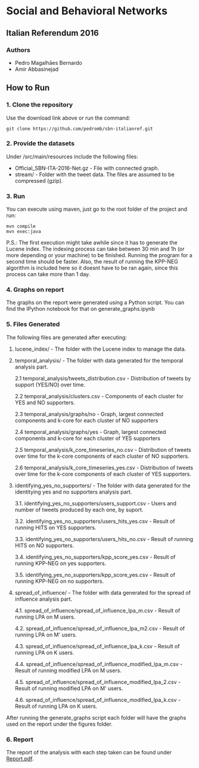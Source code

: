 # Social and Behavioral Networks

## Italian Referendum 2016

### Authors

- Pedro Magalhāes Bernardo
- Amir Abbasinejad

## How to Run

### 1. Clone the repository

Use the download link above or run the command:

```
git clone https://github.com/pedromb/sbn-italianref.git
```

### 2. Provide the datasets

Under /src/main/resources include the following files:

- Official_SBN-ITA-2016-Net.gz - File with connected graph.
- stream/ - Folder with the tweet data. The files are assumed to be compressed (gzip).

### 3. Run

You can execute using maven, just go to the root folder of the project and run:

```
mvn compile
mvn exec:java

```

P.S.: The first execution might take awhile since it has to generate the Lucene index. The indexing process can take between 30 min and 1h (or more depending or your machine) to be finished. Running the program for a second time should be faster. Also, the result of running the KPP-NEG algorithm is included here so it doesnt have to be ran again, since this process can take more than 1 day.

### 4. Graphs on report

The graphs on the report were generated using a Python script.
You can find the IPython notebook for that on generate_graphs.ipynb

### 5. Files Generated

The following files are generated after executing:

1. lucene_index/ - The folder with the Lucene index to manage the data.
2. temporal_analysis/ - The folder with data generated for the temporal analysis part.

    2.1 temporal_analysis/tweets_distribution.csv - Distribution of tweets by support (YES/NO) over time.
    
    2.2 temporal_analysis/clusters.csv - Components of each cluster for YES and NO supporters.
    
    2.3 temporal_analysis/graphs/no - Graph, largest connected components and k-core for each cluster of NO supporters
    
    2.4 temporal_analysis/graphs/yes - Graph, largest connected components and k-core for each cluster of YES supporters
    
    2.5 temporal_analysis/k_core_timeseries_no.csv - Distribution of tweets over time for the k-core components of each cluster of NO supporters.
    
    2.6 temporal_analysis/k_core_timeseries_yes.csv - Distribution of tweets over time for the k-core components of each cluster of YES supporters.

3. identifying_yes_no_supporters/ - The folder with data generated for the identitying yes and no supporters analysis part.
    
    3.1. identifying_yes_no_supporters/users_support.csv - Users and number of tweets produced by each one, by suport.
    
    3.2. identifying_yes_no_supporters/users_hits_yes.csv - Result of running HITS on YES supporters.
    
    3.3. identifying_yes_no_supporters/users_hits_no.csv - Result of running HITS on NO supporters.
    
    3.4. identifying_yes_no_supporters/kpp_score_yes.csv - Result of running KPP-NEG on yes supporters.
    
    3.5. identifying_yes_no_supporters/kpp_score_yes.csv - Result of running KPP-NEG on no supporters.

4. spread_of_influence/ -  The folder with data generated for the spread of influence analysis part.
    
    4.1. spread_of_influence/spread_of_influence_lpa_m.csv - Result of running LPA on M users.
    
    4.2. spread_of_influence/spread_of_influence_lpa_m2.csv - Result of running LPA on M' users.
    
    4.3. spread_of_influence/spread_of_influence_lpa_k.csv - Result of running LPA on K users.
    
    4.4. spread_of_influence/spread_of_influence_modified_lpa_m.csv - Result of running modified LPA on M users.
    
    4.5. spread_of_influence/spread_of_influence_modified_lpa_2.csv - Result of running modified LPA on M' users.
    
    4.6. spread_of_influence/spread_of_influence_modified_lpa_k.csv - Result of running LPA on K users.


After running the generate_graphs script each folder will have the graphs used on the report under the figures folder. 

### 6. Report

The report of the analysis with each step taken can be found under [Report.pdf](https://github.com/pedromb/sbn-italianref/blob/master/Report.pdf).